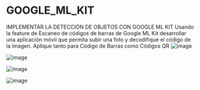 # GOOGLE_ML_KIT
IMPLEMENTAR LA DETECCIÓN DE OBJETOS CON GOOGLE ML KIT
Usando la feature de Escaneo de códigos de barras  de Google ML Kit desarrollar una aplicación móvil que permita subir una foto y decodifique el código de la imagen. Aplique tanto para Código de Barras como Códigos QR
![image](https://github.com/07Fkteamo07/GOOGLE_ML_KIT/assets/136126119/84ee3adc-6f68-480b-9379-833d5d585e79)

![image](https://github.com/07Fkteamo07/GOOGLE_ML_KIT/assets/136126119/c203251d-24ee-4616-9ec3-7a87226dc5d0)

![image](https://github.com/07Fkteamo07/GOOGLE_ML_KIT/assets/136126119/d7a2d674-8a4c-4d3b-a798-48587d3fc47b)

![image](https://github.com/07Fkteamo07/GOOGLE_ML_KIT/assets/136126119/fb4fb865-58f0-4162-976b-405a82c5638e)



